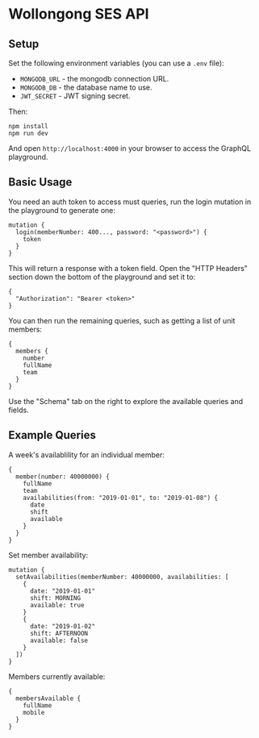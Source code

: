 # Wollongong SES API

## Setup

Set the following environment variables (you can use a `.env` file):

* `MONGODB_URL` - the mongodb connection URL.
* `MONGODB_DB` - the database name to use.
* `JWT_SECRET` - JWT signing secret.

Then:

    npm install
    npm run dev

And open `http://localhost:4000` in your browser to access the GraphQL playground.

## Basic Usage

You need an auth token to access must queries, run the login mutation in the playground to generate
one:

    mutation {
      login(memberNumber: 400..., password: "<password>") {
        token
      }
    }

This will return a response with a token field. Open the "HTTP Headers" section down the bottom
of the playground and set it to:

    {
      "Authorization": "Bearer <token>"
    }

You can then run the remaining queries, such as getting a list of unit members:

    {
      members {
        number
        fullName
        team
      }
    }

Use the "Schema" tab on the right to explore the available queries and fields.

## Example Queries

A week's availablility for an individual member:

    {
      member(number: 40000000) {
        fullName
        team
        availabilities(from: "2019-01-01", to: "2019-01-08") {
          date
          shift
          available
        }
      }
    }

Set member availability:

    mutation {
      setAvailabilities(memberNumber: 40000000, availabilities: [
        {
          date: "2019-01-01"
          shift: MORNING
          available: true
        }
        {
          date: "2019-01-02"
          shift: AFTERNOON
          available: false
        }
      ])
    }

Members currently available:

    {
      membersAvailable {
        fullName
        mobile
      }
    }
